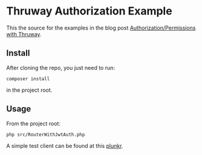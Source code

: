 # Thruway Authorization Example

This the source for the examples in the blog post [Authorization/Permissions with Thruway](http://voryx.net/authorization-permissions-with-thruway/).

## Install

After cloning the repo, you just need to run:

```
composer install
```

in the project root.

## Usage
From the project root:
```
php src/RouterWithJwtAuth.php
```
A simple test client can be found at this [plunkr](http://plnkr.co/edit/5GDQS2SyyVUd8dynqpvm?p=preview).